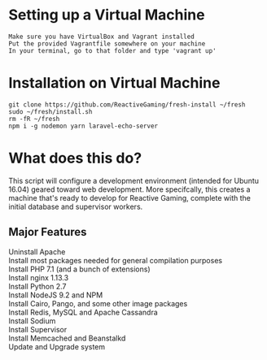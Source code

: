 # Setting up a Virtual Machine
```
Make sure you have VirtualBox and Vagrant installed
Put the provided Vagrantfile somewhere on your machine
In your terminal, go to that folder and type 'vagrant up'
```

# Installation on Virtual Machine
```
git clone https://github.com/ReactiveGaming/fresh-install ~/fresh
sudo ~/fresh/install.sh
rm -fR ~/fresh
npm i -g nodemon yarn laravel-echo-server
```

# What does this do?
This script will configure a development environment (intended for Ubuntu 16.04) geared toward web development. More specifcally, this creates a machine that's ready to develop for Reactive Gaming, complete with the initial database and supervisor workers.

## Major Features
Uninstall Apache  
Install most packages needed for general compilation purposes  
Install PHP 7.1 (and a bunch of extensions)  
Install nginx 1.13.3  
Install Python 2.7  
Install NodeJS 9.2 and NPM  
Install Cairo, Pango, and some other image packages  
Install Redis, MySQL and Apache Cassandra  
Install Sodium  
Install Supervisor  
Install Memcached and Beanstalkd  
Update and Upgrade system
